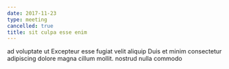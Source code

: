 ```yaml
---
date: 2017-11-23
type: meeting
cancelled: true
title: sit culpa esse enim
---
```

ad voluptate ut Excepteur esse fugiat velit aliquip Duis et minim consectetur adipiscing dolore magna cillum mollit. nostrud nulla commodo